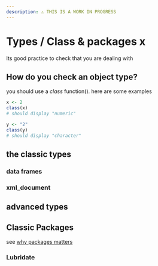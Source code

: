 ```yaml
---
description: ⚠️ THIS IS A WORK IN PROGRESS
---
```


# Types / Class & packages x

Its good practice to check that you are dealing with

## How do you check an object type?

 you should use a _class_ function\(\). here are some examples

```r
x <- 2
class(x)
# should display "numeric"

y <- "2"
class(y)
# should display "character"
```

## the classic types

### data frames



### xml\_document

## advanced types

## Classic Packages

see [why packages matters](../r-intro.md#there-is-a-package-for-that)

### Lubridate







